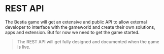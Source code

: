 # REST API

The Bestia game will get an extensive and public API to allow external developer to interface with the gameworld and create their own solutions, apps and extension. But for now we need to get the game started.

> The REST API will get fully designed and documented when the game is live.
